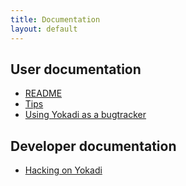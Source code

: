 ```yaml
---
title: Documentation
layout: default
---
```


## User documentation
- [README](README.html)
- [Tips](tips.html)
- [Using Yokadi as a bugtracker](bugtracking.html)

## Developer documentation
- [Hacking on Yokadi](hacking.html)
